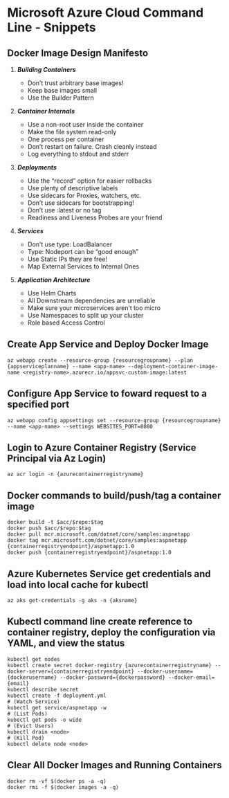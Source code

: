 # Microsoft Azure Cloud Command Line - Snippets

## Docker Image Design Manifesto

1. ***Building Containers***

   - Don’t trust arbitrary base images!
   - Keep base images small
   - Use the Builder Pattern
  
2. ***Container Internals***
  
   - Use a non-root user inside the container
   - Make the file system read-only
   - One process per container
   - Don’t restart on failure. Crash cleanly instead
   - Log everything to stdout and stderr
  
3. ***Deployments***

   - Use the “record” option for easier rollbacks
   - Use plenty of descriptive labels
   - Use sidecars for Proxies, watchers, etc.
   - Don’t use sidecars for bootstrapping!
   - Don’t use :latest or no tag
   - Readiness and Liveness Probes are your friend

4. ***Services***

   - Don’t use type: LoadBalancer
   - Type: Nodeport can be “good enough”
   - Use Static IPs they are free!
   - Map External Services to Internal Ones
  
5. ***Application Architecture***
 
   - Use Helm Charts
   - All Downstream dependencies are unreliable
   - Make sure your microservices aren’t too micro
   - Use Namespaces to split up your cluster
   - Role based Access Control

## Create App Service and Deploy Docker Image

```shell
az webapp create --resource-group {resourcegroupname} --plan {appserviceplanname} --name <app-name> --deployment-container-image-name <registry-name>.azurecr.io/appsvc-custom-image:latest
```

## Configure App Service to foward request to a specified port

```shell
az webapp config appsettings set --resource-group {resourcegroupname} --name <app-name> --settings WEBSITES_PORT=8080
```

## Login to Azure Container Registry (Service Principal via Az Login)

```shell
az acr login -n {azurecontainerregistryname}
```

## Docker commands to build/push/tag a container image

```shell
docker build -t $acc/$repo:$tag
docker push $acc/$repo:$tag
docker pull mcr.microsoft.com/dotnet/core/samples:aspnetapp
docker tag mcr.microsoft.com/dotnet/core/samples:aspnetapp {containerregistryendpoint}/aspnetapp:1.0
docker push {containerregistryendpoint}/aspnetapp:1.0
```

## Azure Kubernetes Service get credentials and load into local cache for kubectl

```shell
az aks get-credentials -g aks -n {aksname}
```

## Kubectl command line create reference to container registry, deploy the configuration via YAML, and view the status

```shell
kubectl get nodes
kubectl create secret docker-registry {azurecontainerregistryname} --docker-server={containerregistryendpoint} --docker-username={dockerusername} --docker-password={dockerpassword} --docker-email={email}
kubectl describe secret
kubectl create -f deployment.yml
# (Watch Service)
kubectl get service/aspnetapp -w
# (List Pods)
kubectl get pods -o wide
# (Evict Users)
kubectl drain <node>
# (Kill Pod)
kubectl delete node <node>
```
## Clear All Docker Images and Running Containers

```shell
docker rm -vf $(docker ps -a -q)
docker rmi -f $(docker images -a -q)
```
